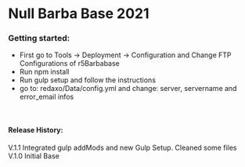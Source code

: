 <h1>Null Barba Base 2021</h1>
<h3>Getting started:</h3>
<ul>
  <li>First go to Tools -> Deployment -> Configuration and Change FTP Configurations of r5Barbabase</li>
  <li>Run npm install</li>
  <li>Run gulp setup and follow the instructions</li>
  <li>go to: redaxo/Data/config.yml and change: server, servername and error_email infos</li>
</ul>

<br>
<h4>Release History:</h4>
<p>V.1.1 Integrated gulp addMods and new Gulp Setup. Cleaned some files<br>
V.1.0 Initial Base
</p>


